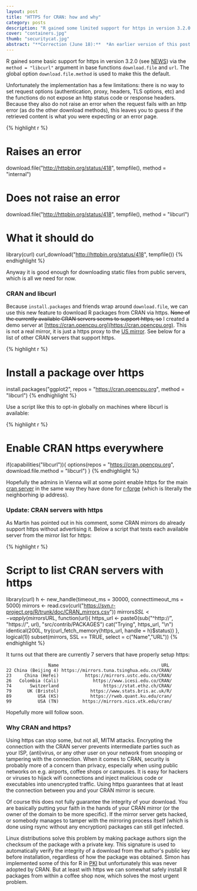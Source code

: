 ```yaml
---
layout: post
title: "HTTPS for CRAN: how and why"
category: posts
description: "R gained some limited support for https in version 3.2.0. Because `install.packages` and friends wrap around `download.file`, we can use this new feature to download R packages from CRAN via https. Encrypting the connection with the CRAN server prevents intermediate parties such as your ISP, (anti)virus, or any other user on your network from snooping or tampering with the connection."
cover: "containers.jpg"
thumb: "securitycat.jpg"
abstract: "**Correction (June 18):**  *An earlier version of this post stated that currently no CRAN mirrors support https. Martin has pointed out that this is incorrect. As of writing, 7 of the official CRAN mirrors already have full https support.*"
---
```


R gained some basic support for https in version 3.2.0 (see [NEWS](http://cran.r-project.org/doc/manuals/r-release/NEWS.html)) via the `method = "libcurl"` argument in base functions `download.file` and `url`. The global option `download.file.method` is used to make this the default. 

Unfortunately the implementation has a few limitations: there is no way to set request options (authentication, proxy, headers, TLS options, etc) and the functions do not expose an http status code or response headers. Because they also do not raise an error when the request fails with an http error (as do the other download methods), this leaves you to guess if the retrieved content is what you were expecting or an error page. 

{% highlight r %}
# Raises an error
download.file("http://httpbin.org/status/418", tempfile(), method = "internal")

# Does not raise an error
download.file("http://httpbin.org/status/418", tempfile(), method = "libcurl")

# What it should do
library(curl)
curl_download("http://httpbin.org/status/418", tempfile())
{% endhighlight %}

Anyway it is good enough for downloading static files from public servers, which is all we need for now.

### CRAN and libcurl

Because `install.packages` and friends wrap around `download.file`, we can use this new feature to download R packages from CRAN via https. ~~None of the currently available CRAN servers seems to support https, so~~ I created a demo server at [https://cran.opencpu.org](https://cran.opencpu.org). This is not a real mirror, it is just a https proxy to the [US mirror](http://cran.us.r-project.org/). See below for a list of other CRAN servers that support https.

{% highlight r %}
# Install a package over https
install.packages("ggplot2", repos = "https://cran.opencpu.org", method = "libcurl")
{% endhighlight %}

Use a script like this to opt-in globally on machines where libcurl is available:

{% highlight r %}
# Enable CRAN https everywhere
if(capabilities("libcurl")){
  options(repos = "https://cran.opencpu.org", download.file.method = "libcurl")
}
{% endhighlight %}

Hopefully the admins in Vienna will at some point enable https for the main [cran server](https://cran.r-project.org/) in the same way they have done for [r-forge](https://r-forge.r-project.org/) (which is literally the neighborhing ip address).

### Update: CRAN servers with https

As Martin has pointed out in his comment, some CRAN mirrors do already support https without advertising it. Below a script that tests each available server from the mirror list for https:

{% highlight r %}
# Script to list CRAN servers with https
library(curl)
h <- new_handle(timeout_ms = 30000, connecttimeout_ms = 5000)
mirrors <- read.csv(curl("https://svn.r-project.org/R/trunk/doc/CRAN_mirrors.csv"))
mirrors$SSL <- vapply(mirrors$URL, function(url){
  https_url <- paste0(sub("^http://", "https://", url), "src/contrib/PACKAGES")
  cat("Trying", https_url, "\n")
  identical(200L, try(curl_fetch_memory(https_url, handle = h)$status))
}, logical(1))
subset(mirrors, SSL == TRUE, select = c("Name","URL"))
{% endhighlight %}

It turns out that there are currently 7 servers that have properly setup https:

```
                Name                                       URL
22 China (Beijing 4) https://mirrors.tuna.tsinghua.edu.cn/CRAN/
23     China (Hefei)          https://mirrors.ustc.edu.cn/CRAN/
26   Colombia (Cali)             https://www.icesi.edu.co/CRAN/
74       Switzerland                 https://stat.ethz.ch/CRAN/
79      UK (Bristol)            https://www.stats.bris.ac.uk/R/
89          USA (KS)            https://rweb.quant.ku.edu/cran/
99          USA (TN)         https://mirrors.nics.utk.edu/cran/
```

Hopefully more will follow soon.


### Why CRAN and https?

Using https can stop some, but not all, MITM attacks. Encrypting the connection with the CRAN server prevents intermediate parties such as your ISP, (anti)virus, or any other user on your network from snooping or tampering with the connection. When it comes to CRAN, security is probably more of a concern than privacy, especially when using public networks on e.g. airports, coffee shops or campuses. It is easy for hackers or viruses to hijack wifi connections and inject malicious code or executables into unencrypted traffic. Using https guarantees that at least the connection between you and your CRAN mirror is secure.

Of course this does not fully guarantee the integrity of your download. You are basically putting your faith in the hands of your CRAN mirror (or the owner of the domain to be more specific). If the mirror server gets hacked, or somebody manages to tamper with the mirroring process itself (which is done using rsync without any encryption) packages can still get infected. 

Linux distributions solve this problem by making package authors sign the checksum of the package with a private key. This signature is used to automatically verify the integrity of a download from the author's public key before installation, regardless of how the package was obtained. Simon has implemented some of this for R in [PKI](https://github.com/s-u/PKI) but unfortunately this was never adopted by CRAN. But at least with https we can somewhat safely install R packages from within a coffee shop now, which solves the most urgent problem.
